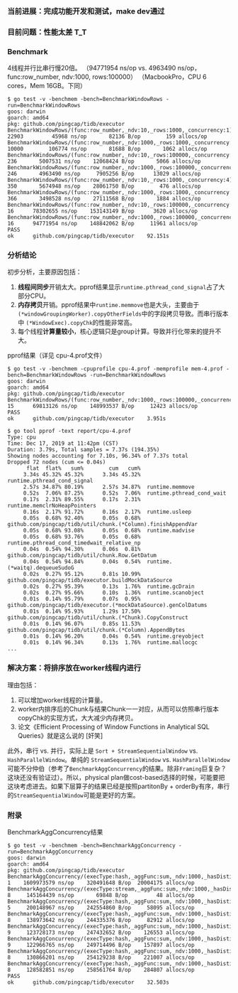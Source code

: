 ### 当前进展：完成功能开发和测试，make dev通过

### 目前问题：性能太差 T_T



### Benchmark

4线程并行比串行慢20倍。
（94771954 ns/op vs. 4963490 ns/op，func:row_number, ndv:1000, rows:100000）
（MacbookPro，CPU 6 cores，Mem 16GB。下同）

```
$ go test -v -benchmem -bench=BenchmarkWindowRows -run=BenchmarkWindowRows 
goos: darwin
goarch: amd64
pkg: github.com/pingcap/tidb/executor
BenchmarkWindowRows/(func:row_number,_ndv:10,_rows:1000,_concurrency:1)-12         	   22903	     45968 ns/op	   82136 B/op	     159 allocs/op
BenchmarkWindowRows/(func:row_number,_ndv:1000,_rows:1000,_concurrency:1)-12       	   10000	    106774 ns/op	   81688 B/op	    1062 allocs/op
BenchmarkWindowRows/(func:row_number,_ndv:10,_rows:100000,_concurrency:1)-12       	     236	   5007531 ns/op	12068424 B/op	    5066 allocs/op
BenchmarkWindowRows/(func:row_number,_ndv:1000,_rows:100000,_concurrency:1)-12     	     246	   4963490 ns/op	 7905256 B/op	   13029 allocs/op
BenchmarkWindowRows/(func:row_number,_ndv:10,_rows:1000,_concurrency:4)-12         	     350	   5674948 ns/op	28061750 B/op	     476 allocs/op
BenchmarkWindowRows/(func:row_number,_ndv:1000,_rows:1000,_concurrency:4)-12       	     366	   3498528 ns/op	27111568 B/op	    1884 allocs/op
BenchmarkWindowRows/(func:row_number,_ndv:10,_rows:100000,_concurrency:4)-12       	      16	  78302655 ns/op	153143149 B/op	    3620 allocs/op
BenchmarkWindowRows/(func:row_number,_ndv:1000,_rows:100000,_concurrency:4)-12     	      16	  94771954 ns/op	148842062 B/op	   11961 allocs/op
PASS
ok  	github.com/pingcap/tidb/executor	92.151s
```



### 分析结论

初步分析，主要原因包括：

1. **线程间同步**开销太大。pprof结果显示`runtime.pthread_cond_signal`占了大部分CPU。
2. **内存拷贝**开销。pprof结果中`runtime.memmove`也是大头，主要由于`(*windowGroupingWorker).copyOtherFields`中的字段拷贝导致。而串行版本中 `(*WindowExec).copyChk`的性能非常高。
3. 每个线程**计算量较小**，核心逻辑只是group计算。导致并行化带来的提升不大。

pprof结果（详见 cpu-4.prof文件）
```
$ go test -v -benchmem -cpuprofile cpu-4.prof -memprofile mem-4.prof -bench=BenchmarkWindowRows -run=BenchmarkWindowRows
goos: darwin
goarch: amd64
pkg: github.com/pingcap/tidb/executor
BenchmarkWindowRows/(func:row_number,_ndv:1000,_rows:100000,_concurrency:4)-12         	      15	  69813126 ns/op	148993537 B/op	   12423 allocs/op
PASS
ok  	github.com/pingcap/tidb/executor	3.951s
```
```
$ go tool pprof -text report/cpu-4.prof 
Type: cpu
Time: Dec 17, 2019 at 11:42pm (CST)
Duration: 3.79s, Total samples = 7.37s (194.35%)
Showing nodes accounting for 7.10s, 96.34% of 7.37s total
Dropped 72 nodes (cum <= 0.04s)
      flat  flat%   sum%        cum   cum%
     3.34s 45.32% 45.32%      3.34s 45.32%  runtime.pthread_cond_signal
     2.57s 34.87% 80.19%      2.57s 34.87%  runtime.memmove
     0.52s  7.06% 87.25%      0.52s  7.06%  runtime.pthread_cond_wait
     0.17s  2.31% 89.55%      0.17s  2.31%  runtime.memclrNoHeapPointers
     0.16s  2.17% 91.72%      0.16s  2.17%  runtime.usleep
     0.05s  0.68% 92.40%      0.05s  0.68%  github.com/pingcap/tidb/util/chunk.(*Column).finishAppendVar
     0.05s  0.68% 93.08%      0.05s  0.68%  runtime.madvise
     0.05s  0.68% 93.76%      0.05s  0.68%  runtime.pthread_cond_timedwait_relative_np
     0.04s  0.54% 94.30%      0.06s  0.81%  github.com/pingcap/tidb/util/chunk.Row.GetDatum
     0.04s  0.54% 94.84%      0.04s  0.54%  runtime.(*waitq).dequeueSudoG
     0.02s  0.27% 95.12%      0.81s 10.99%  github.com/pingcap/tidb/executor.buildMockDataSource
     0.02s  0.27% 95.39%      0.13s  1.76%  runtime.gcDrain
     0.02s  0.27% 95.66%      0.10s  1.36%  runtime.scanobject
     0.01s  0.14% 95.79%      0.07s  0.95%  github.com/pingcap/tidb/executor.(*mockDataSource).genColDatums
     0.01s  0.14% 95.93%      1.29s 17.50%  github.com/pingcap/tidb/util/chunk.(*Chunk).CopyConstruct
     0.01s  0.14% 96.07%      0.85s 11.53%  github.com/pingcap/tidb/util/chunk.(*Column).AppendBytes
     0.01s  0.14% 96.20%      0.04s  0.54%  runtime.greyobject
     0.01s  0.14% 96.34%      0.13s  1.76%  runtime.mallocgc
...
```



### 解决方案：将排序放在worker线程内进行

理由包括：
1. 可以增加worker线程的计算量。
2. worker内排序后的Chunk与结果Chunk一一对应，从而可以仿照串行版本copyChk的实现方式，大大减少内存拷贝。
3. 论文《Efficient Processing of Window Functions in Analytical SQL Queries》就是这么说的 [奸笑]

此外，串行 vs. 并行，实际上是 `Sort + StreamSequentialWindow` vs. `HashParallelWindow`。单纯的 `StreamSequentialWindow` vs. `HashParallelWindow` 可能不分仲伯（参考了`BenchmarkAggConcurrency`的结果。除非`Framing`巨复杂？这块还没有验证过）。所以，physical plan做cost-based选择的时候，可能要把这块考虑进去。如果下层算子的结果已经是按照partitonBy + orderBy有序，串行的`StreamSequentialWindow`可能是更好的方案。





### 附录
BenchmarkAggConcurrency结果
```
$ go test -v -benchmem -bench=BenchmarkAggConcurrency -run=BenchmarkAggConcurrency
goos: darwin
goarch: amd64
pkg: github.com/pingcap/tidb/executor
BenchmarkAggConcurrency/(execType:hash,_aggFunc:sum,_ndv:1000,_hasDistinct:false,_rows:10000000,_concurrency:1)-12         	       1	1609973579 ns/op	320491648 B/op	20004175 allocs/op
BenchmarkAggConcurrency/(execType:stream,_aggFunc:sum,_ndv:1000,_hasDistinct:false,_rows:10000000,_concurrency:1)-12       	       8	 145164439 ns/op	   69848 B/op	      48 allocs/op
BenchmarkAggConcurrency/(execType:hash,_aggFunc:sum,_ndv:1000,_hasDistinct:false,_rows:10000000,_concurrency:4)-12         	       5	 200148967 ns/op	242554860 B/op	   58095 allocs/op
BenchmarkAggConcurrency/(execType:hash,_aggFunc:sum,_ndv:1000,_hasDistinct:false,_rows:10000000,_concurrency:8)-12         	       8	 138973642 ns/op	244335376 B/op	   82912 allocs/op
BenchmarkAggConcurrency/(execType:hash,_aggFunc:sum,_ndv:1000,_hasDistinct:false,_rows:10000000,_concurrency:15)-12        	       9	 123728173 ns/op	247432652 B/op	  126553 allocs/op
BenchmarkAggConcurrency/(execType:hash,_aggFunc:sum,_ndv:1000,_hasDistinct:false,_rows:10000000,_concurrency:20)-12        	       9	 122966765 ns/op	249714496 B/op	  157897 allocs/op
BenchmarkAggConcurrency/(execType:hash,_aggFunc:sum,_ndv:1000,_hasDistinct:false,_rows:10000000,_concurrency:30)-12        	       8	 130866201 ns/op	254129238 B/op	  221007 allocs/op
BenchmarkAggConcurrency/(execType:hash,_aggFunc:sum,_ndv:1000,_hasDistinct:false,_rows:10000000,_concurrency:40)-12        	       8	 128582851 ns/op	258561764 B/op	  284807 allocs/op
PASS
ok  	github.com/pingcap/tidb/executor	32.503s
```

